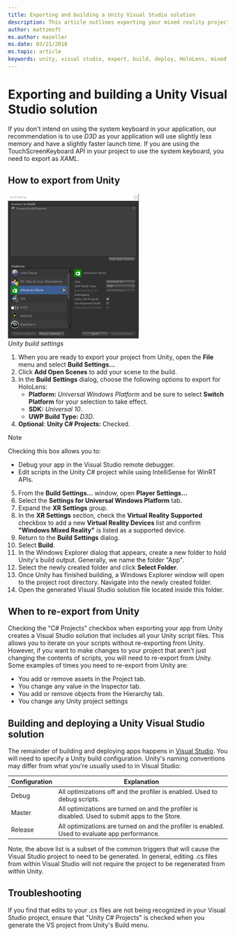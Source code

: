 ```yaml
---
title: Exporting and building a Unity Visual Studio solution
description: This article outlines exporting your mixed reality project from Unity so you can build and deploy in Visual Studio.
author: mattzmsft
ms.author: mazeller
ms.date: 03/21/2018
ms.topic: article
keywords: unity, visual studio, export, build, deploy, HoloLens, mixed reality headset, windows mixed reality headset, virtual reality headset, UWP, deploying
---
```



# Exporting and building a Unity Visual Studio solution

If you don't intend on using the system keyboard in your application, our recommendation is to use *D3D* as your application will use slightly less memory and have a slightly faster launch time. If you are using the TouchScreenKeyboard API in your project to use the system keyboard, you need to export as *XAML*.

## How to export from Unity

![Unity build settings](images/unitybuildsettings-300px.png)<br>
*Unity build settings*

1. When you are ready to export your project from Unity, open the **File** menu and select **Build Settings...**
2. Click **Add Open Scenes** to add your scene to the build.
3. In the **Build Settings** dialog, choose the following options to export for HoloLens:
   * **Platform:** *Universal Windows Platform* and be sure to select **Switch Platform** for your selection to take effect.
   * **SDK:** *Universal 10*.
   * **UWP Build Type:** *D3D*.
4. **Optional**: **Unity C# Projects:** Checked.

>[!NOTE]
>Checking this box allows you to:
>* Debug your app in the Visual Studio remote debugger.
>* Edit scripts in the Unity C# project while using IntelliSense for WinRT APIs.

5. From the **Build Settings...** window, open **Player Settings...**
6. Select the **Settings for Universal Windows Platform** tab.
7. Expand the **XR Settings** group.
8. In the **XR Settings** section, check the **Virtual Reality Supported** checkbox to add a new **Virtual Reality Devices** list and confirm **"Windows Mixed Reality"** is listed as a supported device.
9. Return to the **Build Settings** dialog.
10. Select **Build**.
11. In the Windows Explorer dialog that appears, create a new folder to hold Unity's build output. Generally, we name the folder "App".
12. Select the newly created folder and click **Select Folder**.
13. Once Unity has finished building, a Windows Explorer window will open to the project root directory. Navigate into the newly created folder.
14. Open the generated Visual Studio solution file located inside this folder.

## When to re-export from Unity

Checking the "C# Projects" checkbox when exporting your app from Unity creates a Visual Studio solution that includes all your Unity script files. This allows you to iterate on your scripts without re-exporting from Unity. However, if you want to make changes to your project that aren't just changing the contents of scripts, you will need to re-export from Unity. Some examples of times you need to re-export from Unity are:
* You add or remove assets in the Project tab.
* You change any value in the Inspector tab.
* You add or remove objects from the Hierarchy tab.
* You change any Unity project settings

## Building and deploying a Unity Visual Studio solution

The remainder of building and deploying apps happens in [Visual Studio](../platform-capabilities-and-apis/using-visual-studio.md). You will need to specify a Unity build configuration. Unity's naming conventions may differ from what you're usually used to in Visual Studio:

|  Configuration  |  Explanation | 
|----------|----------|
|  Debug  |  All optimizations off and the profiler is enabled. Used to debug scripts. | 
|  Master  |  All optimizations are turned on and the profiler is disabled. Used to submit apps to the Store. | 
|  Release  |  All optimizations are turned on and the profiler is enabled. Used to evaluate app performance. | 

Note, the above list is a subset of the common triggers that will cause the Visual Studio project to need to be generated. In general, editing .cs files from within Visual Studio will not require the project to be regenerated from within Unity.

## Troubleshooting

If you find that edits to your .cs files are not being recognized in your Visual Studio project, ensure that "Unity C# Projects" is checked when you generate the VS project from Unity's Build menu.

